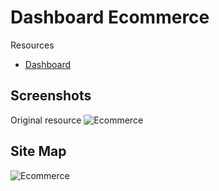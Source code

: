 # Dashboard Ecommerce


Resources
* [Dashboard](https://dribbble.com/shots/6091142/attachments/1307055?mode=media)


## Screenshots
Original resource
![Ecommerce]()


## Site Map
![Ecommerce](ecommerce_dashboard.png)